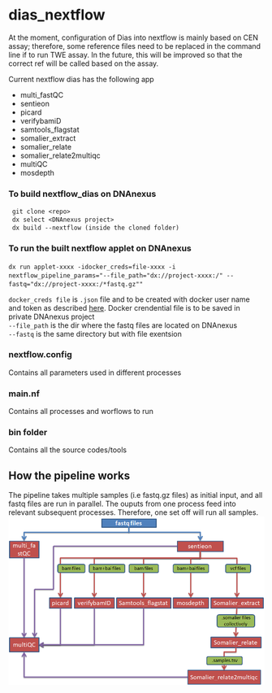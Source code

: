 # dias_nextflow

At the moment, configuration of Dias into nextflow is mainly based on CEN assay; therefore, some reference files need to be replaced in the command line if to run TWE assay.
In the future, this will be improved so that the correct ref will be called based on the assay.

Current nextflow dias has the following app 
 - multi_fastQC
 - sentieon
 - picard
 - verifybamiD
 - samtools_flagstat
 - somalier_extract
 - somalier_relate
 - somalier_relate2multiqc
 - multiQC
 - mosdepth
 
 
### To build nextflow_dias on DNAnexus
```
 git clone <repo>
 dx select <DNAnexus project>
 dx build --nextflow (inside the cloned folder)
 ```
 
### To run the built nextflow applet on DNAnexus 

`dx run applet-xxxx -idocker_creds=file-xxxx -i nextflow_pipeline_params="--file_path="dx://project-xxxx:/" --fastq="dx://project-xxxx:/*fastq.gz""`
 
`docker_creds file` is `.json` file and to be created with docker user name and token as described [here](https://documentation.dnanexus.com/user/running-apps-and-workflows/running-nextflow-pipelines#private-docker-repository). Docker crendential file is to be saved in private DNAnexus project \
`--file_path` is the dir where the fastq files are located on DNAnexus \
`--fastq` is the same directory but with file exentsion 

### nextflow.config
Contains all parameters used in different processes
### main.nf
Contains all processes and worflows to run
### bin folder
Contains all the source codes/tools
## How the pipeline works
The pipeline takes multiple samples (i.e fastq.gz files) as initial input, and all fastq files are run in parallel. The ouputs from one process feed into relevant subsequent processes. Therefore, one set off will run all samples. 
![Image of workflow](workflow1.png)
